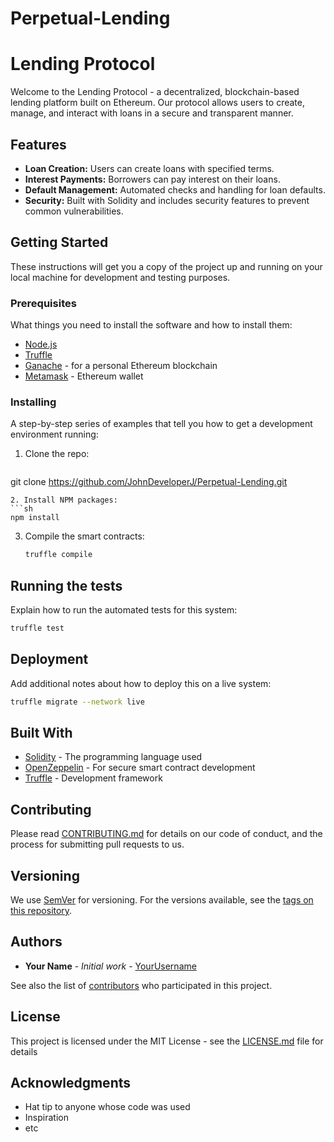 # Perpetual-Lending


# Lending Protocol

Welcome to the Lending Protocol - a decentralized, blockchain-based lending platform built on Ethereum. Our protocol allows users to create, manage, and interact with loans in a secure and transparent manner.

## Features

- **Loan Creation:** Users can create loans with specified terms.
- **Interest Payments:** Borrowers can pay interest on their loans.
- **Default Management:** Automated checks and handling for loan defaults.
- **Security:** Built with Solidity and includes security features to prevent common vulnerabilities.

## Getting Started

These instructions will get you a copy of the project up and running on your local machine for development and testing purposes.

### Prerequisites

What things you need to install the software and how to install them:

- [Node.js](https://nodejs.org/)
- [Truffle](https://www.trufflesuite.com/truffle)
- [Ganache](https://www.trufflesuite.com/ganache) - for a personal Ethereum blockchain
- [Metamask](https://metamask.io/) - Ethereum wallet

### Installing

A step-by-step series of examples that tell you how to get a development environment running:

1. Clone the repo:
   ```sh
  git clone https://github.com/JohnDeveloperJ/Perpetual-Lending.git
   ```
2. Install NPM packages:
   ```sh
   npm install
   ```
3. Compile the smart contracts:
   ```sh
   truffle compile
   ```

## Running the tests

Explain how to run the automated tests for this system:

```sh
truffle test
```

## Deployment

Add additional notes about how to deploy this on a live system:

```sh
truffle migrate --network live
```

## Built With

- [Solidity](https://soliditylang.org/) - The programming language used
- [OpenZeppelin](https://openzeppelin.com/) - For secure smart contract development
- [Truffle](https://www.trufflesuite.com/) - Development framework

## Contributing

Please read [CONTRIBUTING.md](CONTRIBUTING.md) for details on our code of conduct, and the process for submitting pull requests to us.

## Versioning

We use [SemVer](http://semver.org/) for versioning. For the versions available, see the [tags on this repository](https://github.com/yourusername/lending-protocol/tags).

## Authors

- **Your Name** - *Initial work* - [YourUsername](https://github.com/YourUsername)

See also the list of [contributors](https://github.com/yourusername/lending-protocol/contributors) who participated in this project.

## License

This project is licensed under the MIT License - see the [LICENSE.md](LICENSE.md) file for details

## Acknowledgments

- Hat tip to anyone whose code was used
- Inspiration
- etc
```

